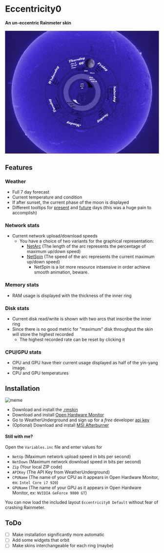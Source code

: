 # Eccentricity0
#### An un-eccentric Rainmeter skin
![because its a circle](demo/typical.gif)

## Features

### Weather
- Full 7 day forecast
- Current temperature and condition
- If after sunset, the current phase of the moon is displayed
- Different tooltips for [present](demo/tooltippresent.jpg) and [future](demo/tooltipfuture.jpg) days (this was a huge pain to accomplish)

### Network stats
- Current network upload/download speeds
  - You have a choice of two variants for the graphical representation: 
    - [NetArc](demo/arcdemo.gif) (The length of the arc represents the percentage of maximum up/down speed)
    - [NetSpin](demo/netspindemo.gif) (The speed of the arc represents the current maximum up/down speed)
      - NetSpin is a lot more resource intsensive in order achieve smooth animation, beware.

### Memory stats
- RAM usage is displayed with the thickness of the inner ring

### Disk stats
- Current disk read/write is shown with two arcs that inscribe the inner ring
- Since there is no good metric for "maximum" disk throughput the skin will store the highest recorded
  - The highest recorded rate can be reset by clicking it

### CPU/GPU stats
- CPU and GPU have their current usage displayed as half of the yin-yang image.
- CPU and GPU temperatures

## Installation
![meme](http://i.imgur.com/9f34Oxf.jpg)
- Download and install the [.rmskin](https://github.com/spanktastic2120/Eccentricity0/raw/master/Eccentricity0_1.0.rmskin)
- Download and install [Open Hardware Monitor](http://openhardwaremonitor.org/downloads/)
- Go to WeatherUnderground and sign up for a *free* developer [api key](https://www.wunderground.com/weather/api/d/pricing.html)
- (Optional) Download and install [MSI Afterburner](https://www.msi.com/page/afterburner)

#### Still with me?
Open the `Variables.inc` file and enter values for
 - `NetUp`    (Maximum network upload speed in bits per second)
 - `NetDown`  (Maximum network download speed in bits per second)
 - `Zip`      (Your local ZIP code)
 - `APIKey`   (The API Key from WeatherUnderground)
 - `CPUName`  (The name of your CPU as it appears in Open Hardware Monitor, ex: `Intel Core i7 920`)
 - `GPUName`  (The name of your GPU as it appears in Open Hardware Monitor, ex: `NVIDIA GeForce 9800 GT`)
 
 You can now load the included layout `Eccentricity0 Default` without fear of crashing Rainmeter. 

## ToDo
- [ ] Make installation significantly more automatic
- [ ] Add some widgets that orbit
- [ ] Make skins interchangeable for each ring (maybe)
